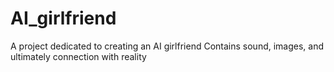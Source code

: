 # AI_girlfriend
A project dedicated to creating an AI girlfriend Contains sound, images, and ultimately connection with reality

